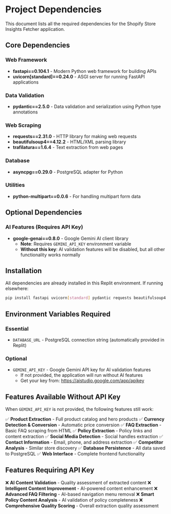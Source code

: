 # Project Dependencies

This document lists all the required dependencies for the Shopify Store Insights Fetcher application.

## Core Dependencies

### Web Framework
- **fastapi==0.104.1** - Modern Python web framework for building APIs
- **uvicorn[standard]==0.24.0** - ASGI server for running FastAPI applications

### Data Validation
- **pydantic==2.5.0** - Data validation and serialization using Python type annotations

### Web Scraping
- **requests==2.31.0** - HTTP library for making web requests
- **beautifulsoup4==4.12.2** - HTML/XML parsing library
- **trafilatura==1.6.4** - Text extraction from web pages

### Database
- **asyncpg==0.29.0** - PostgreSQL adapter for Python

### Utilities
- **python-multipart==0.0.6** - For handling multipart form data

## Optional Dependencies

### AI Features (Requires API Key)
- **google-genai==0.8.0** - Google Gemini AI client library
  - **Note**: Requires `GEMINI_API_KEY` environment variable
  - **Without this key**: AI validation features will be disabled, but all other functionality works normally

## Installation

All dependencies are already installed in this Replit environment. If running elsewhere:

```bash
pip install fastapi uvicorn[standard] pydantic requests beautifulsoup4 trafilatura asyncpg python-multipart google-genai
```

## Environment Variables Required

### Essential
- `DATABASE_URL` - PostgreSQL connection string (automatically provided in Replit)

### Optional
- `GEMINI_API_KEY` - Google Gemini API key for AI validation features
  - If not provided, the application will run without AI features
  - Get your key from: https://aistudio.google.com/app/apikey

## Features Available Without API Key

When `GEMINI_API_KEY` is not provided, the following features still work:

✅ **Product Extraction** - Full product catalog and hero products
✅ **Currency Detection & Conversion** - Automatic price conversion
✅ **FAQ Extraction** - Basic FAQ scraping from HTML
✅ **Policy Extraction** - Policy links and content extraction
✅ **Social Media Detection** - Social handles extraction
✅ **Contact Information** - Email, phone, and address extraction
✅ **Competitor Analysis** - Similar store discovery
✅ **Database Persistence** - All data saved to PostgreSQL
✅ **Web Interface** - Complete frontend functionality

## Features Requiring API Key

❌ **AI Content Validation** - Quality assessment of extracted content
❌ **Intelligent Content Improvement** - AI-powered content enhancement
❌ **Advanced FAQ Filtering** - AI-based navigation menu removal
❌ **Smart Policy Content Analysis** - AI validation of policy completeness
❌ **Comprehensive Quality Scoring** - Overall extraction quality assessment